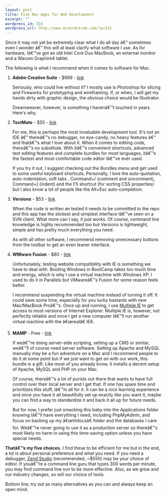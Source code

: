 ```yaml
--- 
layout: post
title: Five Mac Apps for Web Development
excerpt: ""
wordpress_id: 315
wordpress_url: http://www.mrnordstrom.com/?p=315
---
```

<p>Since it may not yet be extremely clear what I do all day â€“ sometimes even I wonder â€“ this will at least clarify what software I use. As for hardware, Iâ€™ve got an old Intel Core Duo MacBook, an external monitor and a Wacom Graphire4 tablet.</p>

<p>The following is what I recommend when it comes to software for Mac.</p>

<ol>
<li><strong>Adobe Creative Suite</strong> - $999 - <a href="http://www.adobe.com/products/creativesuite/">link</a>
<p>Seriously, who could live without it? I mostly use is Photoshop for slicing and Fireworks for prototyping and wireframing. If, or when, I will get my hands dirty with graphic design, the obvious choice would be Illustrator.</p>

<p>Dreamweaver, however, is something I havenâ€™t touched in years. Here's why.</p></li>

<li><strong>TextMate</strong> - $55 - <a href="http://macromates.com/">link</a>
<p>For me, this is perhaps the most invaluable development tool. It's not an IDE â€“ thereâ€™s no debugger, no eye-candy, no heavy features â€“ and thatâ€™s what I love about it. When it comes to editing code, thereâ€™s no substitute. With itâ€™s convenient shortcuts, advanced text editing features and complete bundles for most languages, itâ€™s the fastest and most comfortable code editor Iâ€™ve ever used.</p>

<p>If you try it out, I suggest checking out the Bundles menu and get used to some useful keyboard shortcuts. Personally, I love the auto-quotation, auto-indentation, soft tabs , Command+/ (comment and uncomment), Command+[ (indent) and the F5 shortcut (for sorting CSS properties) but I also know a lot of people like the Alt+Esc auto-completion.</p></li>

<li><strong>Versions</strong> - $53 - <a href="http://versionsapp.com/">link</a>
<p>When the code is written an tested it needs to be committed to the repo and this app has the slickest and simplest interface Iâ€™ve seen on a SVN client. What more can I say, it just works. Of course, command line knowledge is highly recommended too but Versions is lightweight, simple and has pretty much everything you need.</p>

<p>As with all other software, I recommend removing unnecessary buttons from the toolbar to get an even leaner interface.</p></li>

<li><strong>WMware Fusion</strong> - $80 - <a href="http://www.vmware.com/products/fusion/">link</a>
<p>Unfortunately, testing website compatibility with IE is something we have to deal with. Booting Windows in BootCamp takes too much time and energy, which is why I use a virtual machine with Windows XP. I used to do it in Parallels but VMwareâ€™s Fusion for some reason feels better.</p>

<p>I recommend suspending the virtual machine instead of turning it off. It could save some time, especially for you lucky bastards with new Mac/MacBook Proâ€™s. Once up and running, I use <a href="http://tredosoft.com/Multiple_IE">Multiple IE</a> to get access to most versions of Internet Explorer. Multiple IE is, however, not perfectly reliable and once I get a new computer Iâ€™ll run another virtual machine with the â€œrealâ€ IE6.</p></li>

<li><strong>MAMP</strong> - Free - <a href="http://www.mamp.info/">link</a>
<p>If weâ€™re doing server-side scripting, setting up a CMS or similar, weâ€™ll of course need server software. Setting up Apache and MySQL manually may be a fun adventure on a Mac and I recommend people to do it at some point but if we just want to get on with our work, this bundle is a gift. Like most of you already know, it installs a decent setup of Apache, MySQL and PHP on your Mac.</p>

<p>Of course, thereâ€™s a lot of purists out there that wants to have full control over their local server and I get that. If one has spare time and prioritizes this stuff, Iâ€™m all for it. It can be a nice learning experience and once you have it all beautifully set up exactly like you want it, maybe you can find a way to standardize it and back it all up for future needs.</p>

<p>But for now, I prefer just smacking this baby into the Applications folder knowing Iâ€™ll have everything I need, including PhpMyAdmin, and focus on backing up my â€œhtdocsâ€ folder and the databases I care for. Weâ€™re never going to use it as a production server so thereâ€™s most likely no harm in using this time-saving option unless you have special needs.</p></li>
</ol>

<p><strong>Thatâ€™s my five choices.</strong> I find these to be efficient for me but in the end, a lot is about personal preference and what you need. If you need a debugger, <a href="http://www.zend.com/en/products/studio/">Zend Studio</a> (recommended, ~$550) may be your choice of editor. If youâ€™re a command line guru that types 300 words per minute, you may find command line svn to be more effective. Also, as we grow and our industry changes, so will our choice of tools.</p>

<p>Bottom line; try out as many alternatives as you can and always keep an open mind.</p>
